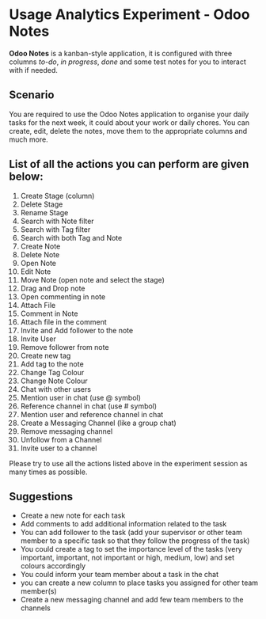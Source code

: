 # Usage Analytics Experiment - Odoo Notes

__Odoo Notes__ is a kanban-style application, it is configured with three columns *to-do*, *in progress*, *done* and some test notes for you to interact with if needed. 


## Scenario
You are required to use the Odoo Notes application to organise your daily tasks for the next week, it could about your work or daily chores. You can create, edit, delete the notes, move them to the appropriate columns and much more. 


## List of all the actions you can perform are given below:
1. Create Stage (column)
2. Delete Stage
3. Rename Stage
4. Search with Note filter
5. Search with Tag filter
6. Search with both Tag and Note
7. Create Note
8. Delete Note
9. Open Note
10. Edit Note
11. Move Note (open note and select the stage)
12. Drag and Drop note
13. Open commenting in note
14. Attach File
15. Comment in Note
16. Attach file in the comment
17. Invite and Add follower to the note
18. Invite User
19. Remove follower from note
20. Create new tag
21. Add tag to the note
22. Change Tag Colour
23. Change Note Colour
24. Chat with other users
25. Mention user in chat (use @ symbol)
26. Reference channel in chat (use # symbol)
27. Mention user and reference channel in chat
28. Create a Messaging Channel (like a group chat)
29. Remove messaging channel
30. Unfollow from a Channel
31. Invite user to a channel

Please try to use all the actions listed above in the experiment session as many times as possible. 


## Suggestions
- Create a new note for each task
- Add comments to add additional information related to the task
- You can add follower to the task (add your supervisor or other team member to a specific task so that they follow the progress of the task)
- You could create a tag to set the importance level of the tasks (very important, important, not important or high, medium, low) and set colours accordingly
- You could inform your team member about a task in the chat
- you can create a new column to place tasks you assigned for other team member(s)
- Create a new messaging channel and add few team members to the channels